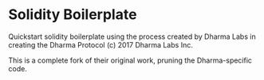 # Solidity Boilerplate
Quickstart solidity boilerplate using the process created by Dharma Labs in creating the Dharma Protocol (c) 2017 Dharma Labs Inc. 

This is a complete fork of their original work, pruning the Dharma-specific code. 


